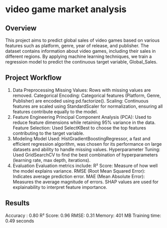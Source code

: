 # video game market analysis

## Overview
This project aims to predict global sales of video games based on various features such as platform, genre, year of release, and publisher. The dataset contains information about video games, including their sales in different regions. By applying machine learning techniques, we train a regression model to predict the continuous target variable, Global_Sales.

## Project Workflow
1. Data Preprocessing
Missing Values: Rows with missing values are removed.
Categorical Encoding: Categorical features (Platform, Genre, Publisher) are encoded using pd.factorize().
Scaling: Continuous features are scaled using StandardScaler for normalization, ensuring all features contribute equally to the model.
2. Feature Engineering
Principal Component Analysis (PCA): Used to reduce feature dimensions while retaining 95% variance in the data.
Feature Selection: Used SelectKBest to choose the top features contributing to the target variable.
3. Modeling
Model Used: HistGradientBoostingRegressor, a fast and efficient regression algorithm, was chosen for its performance on large datasets and ability to handle missing values.
Hyperparameter Tuning: Used GridSearchCV to find the best combination of hyperparameters (learning rate, max depth, iterations).
4. Evaluation
Evaluation metrics include:
R² Score: Measure of how well the model explains variance.
RMSE (Root Mean Squared Error): Indicates average prediction error.
MAE (Mean Absolute Error): Measures the average magnitude of errors.
SHAP values are used for explainability to interpret feature importance.

## Results 
Accuracy : 0.80
R² Score: 0.96
RMSE: 0.31
Memory: 401 MB 
Training time: 0.49 seconds
